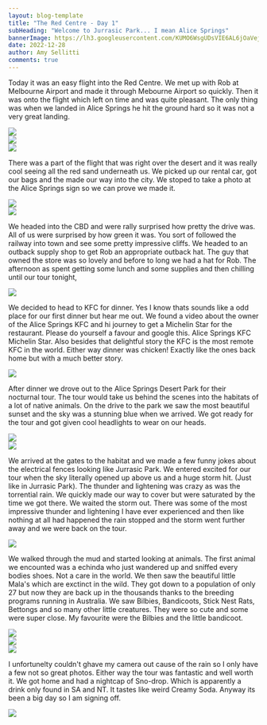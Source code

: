 ```yaml
---
layout: blog-template
title: "The Red Centre - Day 1"
subHeading: "Welcome to Jurrasic Park... I mean Alice Springs"
bannerImage: https://lh3.googleusercontent.com/KUMO6WsgUDsVIE6AL6jOaVejXTNzopSeGr890Q9dyrYlQOAB-mnHOpORrGCVgMAQRkxOu3f1iYXCKW8bSKwHxKU6VHU9GDvvnDnKGHTbj2wF_hhIDkFgw5TgaMM3DoAZfYXVyB7K_hE=w2400
date: 2022-12-28
author: Amy Sellitti
comments: true
---
```


Today it was an easy flight into the Red Centre. We met up with Rob at Melbourne Airport and made it through Mebourne Airport so quickly. Then it was onto the flight which left on time and was quite pleasant. The only thing was when we landed in Alice Springs he hit the ground hard so it was not a very great landing. 

<div class="center-image"><img src="https://lh3.googleusercontent.com/_nejS-r-fPD2nHcqOXogX_bb-hmkfAlN6w1COEaoJua52Uy2X1ob5SRUp_BWWlw4JWJbEOVncNEMKyKt4PaQYEECixWprW1Q0kmRMGzWFW5Ok5Lw1rUNmE7bCqP_f6e-JCQ7xUL77og=w2400" /></div>
<div class="center-image"><img src="https://lh3.googleusercontent.com/Lg1_Lpv6Nk--gC6bhaXKZPFgb5pKl_CkpvGk8zKHlPQjBYiOTYjaRYaaAQ0_u4NNSqgeeBn3T2z5nDo4ozzG8yRaejCVKdzI7MzG8E5ihDGvmwe0hkqP9N5qK_ny5jVhnN_DFDtd-W0=w2400" /></div>
<div class="center-image"><img src="https://lh3.googleusercontent.com/yvAljQ9ZFVvoYuIXATEKQWC3NmcUMRyfTQCDA60RdETguN72OFXy24yAlp7d3aZBv-g9J3I8UdTwSpc11j927HsYCk2z_Zkm0uIuw1jAsoW1V__5Osix-pzbZeSjKeyiA---WIRIVcA=w2400" /></div>

There was a part of the flight that was right over the desert and it was really cool seeing all the red sand underneath us. We picked up our rental car, got our bags and the made our way into the city. We stoped to take a photo at the Alice Springs sign so we can prove we made it. 

<div class="center-image"><img src="https://lh3.googleusercontent.com/rsy4oS_KS7gH72spsOHl6X450n27gxXOF98LvamePN41gYKqzGioVTc7LWeMoqc1fV5MpNX59bZNVRh4byD1N3RGvZ3lwTLX0TycG_6_tBxM5SwrLY0SHqd_Cmncmgqwfl8cvWOBF3c=w2400" /></div>
<div class="center-image"><img src="https://lh3.googleusercontent.com/KUMO6WsgUDsVIE6AL6jOaVejXTNzopSeGr890Q9dyrYlQOAB-mnHOpORrGCVgMAQRkxOu3f1iYXCKW8bSKwHxKU6VHU9GDvvnDnKGHTbj2wF_hhIDkFgw5TgaMM3DoAZfYXVyB7K_hE=w2400" /></div>

We headed into the CBD and were rally surprised how pretty the drive was. All of us were surprised by how green it was. You sort of followed the railway into town and see some pretty impressive cliffs. We headed to an outback supply shop to get Rob an appropriate outback hat. The guy that owned the store was so lovely and before to long we had a hat for Rob. The afternoon as spent getting some lunch and some supplies and then chilling until our tour tonight, 

<div class="center-image"><img src="https://lh3.googleusercontent.com/de_5GEwVbBkuxFPMtxYJuKeuFU8lGARDq0yUlcsclTIIWIgjLzmHGtrWkiZFhl6sw8xTuJnKEbsLurj5UFRE5dU5bE2Bb-PCk6WZ4FEBzSEBptQJcdmKOOiNE-ibCqmKxCGT1DmLmZE=w2400" /></div>

We decided to head to KFC for dinner. Yes I know thats sounds like a odd place for our first dinner but hear me out.  We found a video about the owner of the Alice Springs KFC and hi journey to get a Michelin Star for the restaurant. Please do yourself a favour and google this. Alice Springs KFC Michelin Star. Also besides that delightful story the KFC is the most remote KFC in the world. Either way dinner was chicken! Exactly like the ones back home but with a much better story.

<div class="center-image"><img src="https://lh3.googleusercontent.com/pO_gjYywEaRXCDSgq4tN9G-33IAicpGJqNjYSjcgwOIMTJJeT7aU4R6BKOS3nbI2vrUjkRQJB3x_G4LkovYQHxYH3eUEXPOiQm__-EcyomOLOQwcK4N3kiITNOnC9WoRwYnUwgTYG94=w2400" /></div>

After dinner we drove out to the Alice Springs Desert Park for their nocturnal tour. The tour would take us behind the scenes into the habitats of a lot of native animals. On the drive to the park we saw the most beautiful sunset and the sky was a stunning blue when we arrived. We got ready for the tour and got given cool headlights to wear on our heads. 

<div class="center-image"><img src="https://lh3.googleusercontent.com/4jpCkgCL03Erc7VecAQYCWCr6WlAHdeq3WOVebw9jdpR1EtVUX7i7kOERqAKf6zzBK5OxUmartKIGzTrLcAo7Qb1Df7hSzVVKpKym14h19VKE7ppHXvJIUGwxB_qwKkbS7Aeeb38qUE=w2400" /></div>
<div class="center-image"><img src="https://lh3.googleusercontent.com/15T_s4f9JFF9GtdlJux2xDWpZeQEPKZ2ZLJmu-Szo4MJI1AmS8CoGFgYzEcaML7rdOMcAuYZEH-N9GyZCUwIaHV4xut2DXFkMO1tsM70QZHeO_PdOm9fh4geftuB1Ev9tq9akckQNg8=w2400" /></div>

We arrived at the gates to the habitat and we made a few funny jokes about the electrical fences looking like Jurrasic Park. We entered excited for our tour when the sky literally opened up above us and a huge storm hit. (Just like in Jurrasic Park). The thunder and lightening was crazy as was the torrential rain. We quickly made our way to cover but were  saturated by the time we got there. We waited the storm out. There was some of the most impressive thunder and lightening I have ever experienced and then like nothing at all had happened the rain stopped and the storm went further away and we were back on the tour. 

<div class="center-image"><img src="https://lh3.googleusercontent.com/p5loHZ0u8-09Ll6IIblr-DXHAb4agkfAF83RHfFp3WlZEGFXoDgq63nsPOZf-DvBArONfnBJncYWc8G--RIsNXPj82uC6FKM_MtW7KREE-VtfEzGKqd8mjpKqOxD3Uk4o7T4fZohZuM=w2400" /></div>

We walked through the mud and started looking at animals. The first animal we encounted was a echinda who just wandered up and sniffed every bodies shoes. Not a care in the world. We then saw the beautiful little Mala's which are exctinct in the wild. They got down to a population of only 27 but now they are back up in the thousands thanks to the breeding programs running in Australia. We saw Bilbies, Bandicoots, Stick Nest Rats, Bettongs and so many other little creatures. They were so cute and some were super close. My favourite were the Bilbies and the little bandicoot. 

<div class="center-image"><img src="https://lh3.googleusercontent.com/ifGxe8EWEVhhFC2R2U04zMRpLSjPy20_HxZu4uBy5W4-FfU6PZBCvYM89TSrBe3Alh1Nh_AKch5vET0f37zF11fCKitBY3c1PMMwiy9g583iESOYfznapUrDMwBObpW2YWjmh7MR1vU=w2400" /></div>
<div class="center-image"><img src="https://lh3.googleusercontent.com/rgscTKq45E9P88HnlIVGT8KXBwwSKq_vHxBOPL74s2Z7lAjSXE64PPf3QZAXOgITdKOhxSNMFXihntyCEIWvWUaPKVtgLZBq9SH7GZrGOswRk2IkykT17G1ZTt8dxW7T79tZhWTZCFI=w2400" /></div>
<div class="center-image"><img src="https://lh3.googleusercontent.com/s3A7wNsmHt6vGEZcu1MTsEc2zF5gRB8Qv1C0OH96tzmGIImtFmGr5oNvZlCH7XS2mVZ83-_WbxDPiCJvRazkqn4GwYniKqYJsjrNnwsxc0LgK8ebPcFloaL69Ew8_wqpX5GW5SnHBks=w2400" /></div>

I unfortunelty couldn't ghave my camera out cause of the rain so I only have a few not so great photos. Either way the tour was fantastic and well worth it. We got home and had a nightcap of Sno-drop. Which is apparently a drink only found in SA and NT. It tastes like weird Creamy Soda. Anyway its been a big day so I am signing off. 

<div class="center-image"><img src="https://lh3.googleusercontent.com/FlqW3_jIsQWEYugOgi4fzeT4XaPtlJrVn9lwE0qbSwrQrHRJjSFyyvvQ5JvAj4h6bTLsbn6n2C-4HuMkLOtozxt3RK5J3D2iEmPBQ9XV0a2c6MrxHlkejPKAmIxZGi9EA81fWYHRWRg=w2400" /></div>